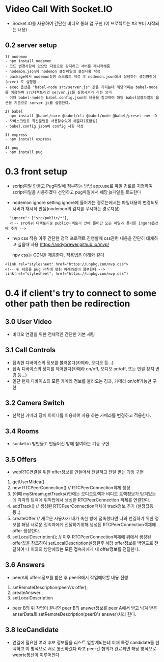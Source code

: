 # Video Call With Socket.IO

- Socket.IO를 사용하여 간단한 비디오 통화 앱 구현
  (이 프로젝트는 #3 부터 시작되는 내용)

## 0.2 server setup

    1) nodemon
    - npm install nodemon
    - 코드 변경사항이 있으면 자동으로 감지하고 서버를 재시작해줌
    - nodemon.json에 nodemon 설정파일에 설정사항 작성
    - package에서 nodemon실행 스크립트 작성 후 nodemon.json에서 실행하는 설정명령어(exec) 로 실행됨
    - exec 옵션은 "babel-node src/server.js" 값을 가지는데 해당의미는 babel-node를 이용하여 src디렉토리의 server.js를 실행시켜라 라는 의미
    - 이때 babel-node는 babel.config.json의 내용을 참고하여 해당 babel설정파일의 옵션을 기준으로 server.js를 실행한다.

    2) babel
    - npm install @babel/core @babel/cli @babel/node @babel/preset-env -D
    - 자바스크립트 최신문법을 사용할수있게 해준다(호환성)
    - babel.config.json에 config 사항 작성

    3) express
    - npm install express

    4) pug
    - npm install pug

# 0.3 front setup

- script파일 만들고 Pug파일에 첨부하는 방법
  app.use로 파일 경로를 지정하여 script파일을 사용하겠다 선언하고 pug파일에서 해당 js파일을 로드한다

- nodemon ignore setting
  ignore에 들어가는 경로는에서는 파일내용이 변경되도 서버가 재시작 안됨(nodemon의 감지를 무시하는 경로지정)

```
  "ignore": ["src/public/*"],
  <!-- src하위 디렉토리중 public디렉토리 안에 들어간 모든 파일과 폴더를 ingore옵션에 추가 -->
```

- nvp css 적용
  아주 간단한 정적 프로젝트 진행할때 css관련 내용을 간단히 대체하고 싶을때 사용
  https://andybrewer.github.io/mvp/

  npv css는 CDN을 제공한다. 적용법은 아래와 같다

```
<link rel="stylesheet" href="https://unpkg.com/mvp.css">
<!-- 위 내용을 pug 규칙에 맞춰 아래와같이 첨부한다 -->
link(rel="stylesheet", href="https://unpkg.com/mvp.css")
```

# 0.4 if client's try to connect to some other path then be redirection

## 3.0 User Video

- 비디오 연결을 위한 전체적인 간단한 기본 세팅

## 3.1 Call Controls

- 접속한 디바이스의 정보를 불러온다(카메라, 오디오 등...)
- 접속 디바이스의 장치를 제어한다(카메라 on/off, 오디오 on/off, 또는 연결 장치 변경 등...)
- 일단 현재 디바이스의 모든 카메라 정보를 불러오는 깅과, 카메라 on/off기능만 구현

## 3.2 Camera Switch

- 선택한 카메라 장치 아이디를 이용하여 사용 하는 카메라를 변경하고 적용한다.

## 3.4 Rooms

- socket.io 방만들고 만들어진 방에 참여하는 기능 구현

## 3.5 Offers

- webRTC연결을 위한 offer정보를 만들어서 전달하고 전달 받는 과정 구현

1. getUserMidea()
2. new RTCPeerConnection() // RTCPeerConnection객체 생성
3. (이때 myStream.getTracks()안에는 오디오트랙과 비디오 트랙정보가 담겨있는데 각각의 트랙에 위작업에서 생성한 RTCPeerConnection 객체를 연결한다.
4. addTrack() // 생성된 RTCPeerConnection객체에 track정보 추가
   (설정값등등..)
5. createOffer // 새로운 사용자가 내가 속한 방에 접속했다면 나와 연결하기 위한 정보를 해당 새로운 접속자에게 전달하기위해 생성된 RTCPeerConnection객체에 offer 생성한다.
6. setLocalDescription(); // 이후 RTCPeerConnection객체에 위에서 생성된 offer값을 참조하여 setLocalDescription설정한후 해당 offer정보를 백엔드로 전달하여 나 이외의 방안에있는 모든 접속자에게 내 offer정보를 전달한다.

## 3.6 Answers

- peerA의 offers정보를 받은 후 peerB에서 작업해야할 내용 진행

1. setRemoteDescription(peerA's offer);
2. createAnswer
3. setLocalDescription

- peer B의 위 작업이 끝나면 peer B의 answer정보를 peer A에서 받고 넘겨 받은 anserData로 setRemoteDescription(peerB's answer)처리 한다.

## 3.8 IceCandidate

- 연결에 필요한 여러 후보 정보들을 리스트 업할게되는데 이때 특정 candidate를 선택하고 이 방식으로 서로 통신하겠다 라고 peer간 협의가 완료되면 해당 방식으로 webrtc통신이 이루어진다
